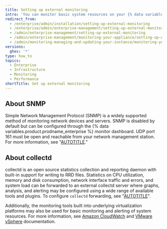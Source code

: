 ```yaml
---
title: Setting up external monitoring
intro: 'You can monitor basic system resources on your {% data variables.product.prodname_ghe_server %} appliance using either the SNMP or collectd statistics collection protocols.'
redirect_from:
  - /enterprise/admin/installation/setting-up-external-monitoring
  - /enterprise/admin/enterprise-management/setting-up-external-monitoring
  - /admin/enterprise-management/setting-up-external-monitoring
  - /admin/enterprise-management/monitoring-your-appliance/setting-up-external-monitoring
  - /admin/monitoring-managing-and-updating-your-instance/monitoring-your-appliance/setting-up-external-monitoring
versions:
  ghes: '*'
type: how_to
topics:
  - Enterprise
  - Infrastructure
  - Monitoring
  - Performance
shortTitle: Set up external monitoring
---
```

## About SNMP

Simple Network Management Protocol (SNMP) is a widely supported method of monitoring network devices and servers. SNMP is disabled by default but can be configured through the {% data variables.product.prodname_enterprise %} monitor dashboard. UDP port 161 must be open and reachable from your network management station. For more information, see "[AUTOTITLE](/admin/enterprise-management/monitoring-your-appliance/monitoring-using-snmp)."

## About collectd

collectd is an open source statistics collection and reporting daemon with built-in support for writing to RRD files. Statistics on CPU utilization, memory and disk consumption, network interface traffic and errors, and system load can be forwarded to an external collectd server where graphs, analysis, and alerting may be configured using a wide range of available tools and plugins. To configure `collectd` forwarding, see "[AUTOTITLE](/admin/enterprise-management/monitoring-your-appliance/configuring-collectd)".

Additionally, the monitoring tools built into underlying virtualization platforms may also be used for basic monitoring and alerting of system resources. For more information, see [Amazon CloudWatch](https://aws.amazon.com/cloudwatch/) and [VMware vSphere](https://docs.vmware.com/en/VMware-vSphere/index.html) documentation.
